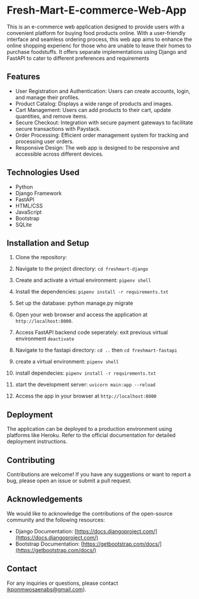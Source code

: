 # Fresh-Mart-E-commerce-Web-App


This is an e-commerce web application designed to provide users with a convenient platform for buying food products online. With a user-friendly interface and seamless ordering process, this web app aims to enhance the online shopping experienc for those who are unable to leave their homes to purchase foodstuffs. It offers separate implementations using Django and FastAPI to cater to different preferences and requirements

## Features

- User Registration and Authentication: Users can create accounts, login, and manage their profiles.
- Product Catalog: Displays a wide range of products and images.
- Cart Management: Users can add products to their cart, update quantities, and remove items.
- Secure Checkout: Integration with secure payment gateways to facilitate secure transactions with Paystack.
- Order Processing: Efficient order management system for tracking and processing user orders.
- Responsive Design: The web app is designed to be responsive and accessible across different devices.

## Technologies Used

- Python
- Django Framework
- FastAPI
- HTML/CSS
- JavaScript
- Bootstrap
- SQLite


## Installation and Setup

1. Clone the repository:

2. Navigate to the project directory: `cd freshmart-django`

3. Create and activate a virtual environment: `pipenv shell`

4. Install the dependencies: `pipenv install -r requirements.txt`

5. Set up the database: python manage.py migrate

7. Open your web browser and access the application at `http://localhost:8000`.
8. Access FastAPI backend code seperately: exit previous virtual environment `deactivate`
9. Navigate to the fastapi directory: `cd ..` then `cd freshmart-fastapi`
10. create a virtual environment: `pipenv shell`
11. install dependecies: `pipenv install -r requirements.txt`
12. start the development server: `uvicorn main:app --reload`
13. Access the app in your browser at `http://localhost:8000`


## Deployment

The application can be deployed to a production environment using platforms like Heroku. Refer to the official documentation for detailed deployment instructions.

## Contributing

Contributions are welcome! If you have any suggestions or want to report a bug, please open an issue or submit a pull request.

## Acknowledgements

We would like to acknowledge the contributions of the open-source community and the following resources:

- Django Documentation: [https://docs.djangoproject.com/](https://docs.djangoproject.com/)
- Bootstrap Documentation: [https://getbootstrap.com/docs/](https://getbootstrap.com/docs/)

## Contact

For any inquiries or questions, please contact ikponmwosaenabs@gmail.com).
